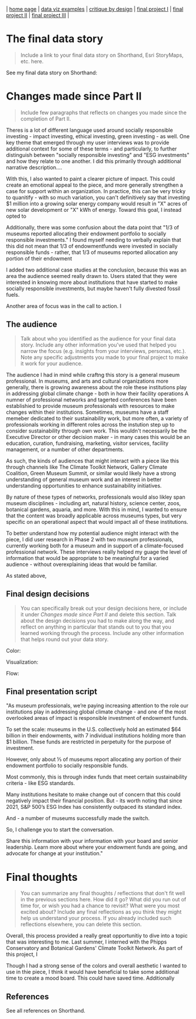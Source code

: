 | [home page](https://cmustudent.github.io/tswd-portfolio-templates/) | [data viz examples](dataviz-examples) | [critique by design](critique-by-design) | [final project I](final-project-part-one) | [final project II](final-project-part-two) | [final project III](final-project-part-three) |

# The final data story
> Include a link to your final data story on Shorthand, Esri StoryMaps, etc. here. 

See my final data story on Shorthand: 

# Changes made since Part II
> Include few paragraphs that reflects on changes you made since the completion of Part II. 

Theres is a lot of different language used around socially responsible investing - impact investing, ethical investing, green investing - as well. One key theme that emerged through my user interviews was to provide additional context for some of these terms - and particularly, to further distinguish between "socially responsible investing" and "ESG investments" and how they relate to one another. I did this primarily through additional narrative description....

With this, I also wanted to paint a clearer picture of impact. This could create an emotional appeal to the piece, and more generally strengthen a case for support within an organization. In practice, this can be very tricky to quanitify - with so much variation, you can't definitively say that investing $1 million into a growing solar energy company would result in "X" acres of new solar development or "X" kWh of energy. Toward this goal, I instead opted to 

Additionally, there was some confusion about the data point that "1/3 of museums reported allocating their endowment portfolio to socially responsible investments." I found myself needing to verbally explain that this did not mean that 1/3 of endowmentfunds were invested in socially responsible funds - rather, that 1/3 of museums reported allocation any portion of their endowment 

I added two additional case studies at the conclusion, because this was an area the audience seemed really drawn to. Users stated that they were interested in knowing more about institutions that have started to make socially responsible investments, but maybe haven't fully divested fossil fuels. 

Another area of focus was in the call to action. I 

## The audience
> Talk about who you identified as the audience for your final data story.  Include any other information you've used that helped you narrow the focus (e.g. insights from your interviews, personas, etc.).  Note any specific adjustments you made to your final project to make it work for your audience.

The audience I had in mind while craftng this story is a general museum professional. In museums, and arts and cultural organizations more generally, there is growing awareness about the role these institutions play in addressing global climate change - both in how their facility operations A numner of professional networks and tagerted conferences have been establishied to provide museum professionals with resources to make changes within their institutions. Sometimes, museums have a staff memeber dedicated to their sustainability work, but more often, a variety of professionals working in different roles across the instution step up to consider sustainability through own work. This wouldn't necessarily be the Executive Director or other decision maker - in many cases this would be an education, curation, fundraising, marketing, visitor services, facility management, or a number of other departments. 

As such, the kinds of audiences that might interact with a piece like this through channels like The Climate Toolkit Network, Gallery Climate Coalition, Green Museum Summit, or similar would likely have a strong understanding of general museum work and an interest in better understanding opportunities to enhance sustainability initiatives.

By nature of these types of networks, professionals would also likley span museum disciplines - including art, natural history, science center, zoos, botanical gardens, aquaria, and more. With this in mind, I wanted to ensure that the content was broadly applicable across museums types, but very specific on an operational aspect that would impact all of these institutions. 

To better understand how my potential audience might interact with the piece, I did user research in Phase 2 with two museum professionals, currently working both for a museum and in support of a climate-focused professional network. These interviews really helped my guage the level of information that would be appropriate to be meaningful for a varied audience - without overexplaining ideas that would be familiar. 

As stated above, 

## Final design decisions
> You can specifically break out your design decisions here, or include it under *Changes made since Part II* and delete this section. Talk about the design decisions you had to make along the way, and reflect on anything in particular that stands out to you that you learned working through the process.  Include any other information that helps round out your data story. 

Color: 

Visualization: 

Flow:

## Final presentation script

"As museum professionals, we’re paying increasing attention to the role our institutions play in addressing global climate change - and one of the most overlooked areas of impact is responsible investment of endowment funds. 

To set the scale: museums in the U.S. collectively hold an estimated $64 billion in their endowments, with 7 individual institutions holding more than $1 billion. These funds are restricted in perpetuity for the purpose of investment. 

However, only about ⅓ of museums report allocating any portion of their endowment portfolio to socially responsible funds.

Most commonly, this is through index funds that meet certain sustainability criteria - like ESG standards. 

Many institutions hesitate to make change out of concern that this could negatively impact their financial position. But - its worth noting that since 2021, S&P 500’s ESG Index has consistently outpaced its standard index. 

And - a number of museums successfully made the switch. 

So, I challenge you to start the conversation. 

Share this information with your information with your board and senior leadership. Learn more about where your endowment funds are going, and advocate for change at your institution."


# Final thoughts
> You can summarize any final thoughts / reflections that don't fit well in the previous sections here.  How did it go?  What did you run out of time for, or wish you had a chance to revisit?  What were you most excited about?  Include any final reflections as you think they might help us understand your process.  If you already included such reflections elsewhere, you can delete this section. 

Overall, this process provided a really great opportunitiy to dive into a topic that was interesting to me. Last summer, I interned with the Phipps Conservatory and Botanical Gardens' Climate Toolkit Network. As part of this project, I 



Though I had a strong sense of the colors and overall aesthetic I wanted to use in thie piece, I think it would have beneficial to take some additional time to create a mood board. This could have saved time. Additionally

## References
See all references on Shorthand. 

